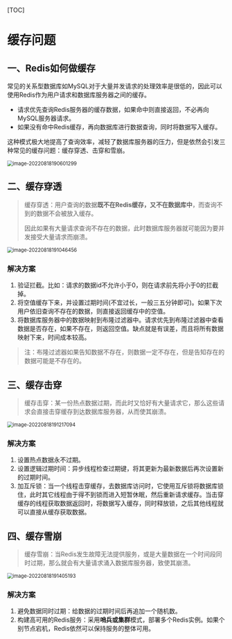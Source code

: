 [TOC]

# 缓存问题

## 一、Redis如何做缓存

常见的关系型数据库如MySQL对于大量并发请求的处理效率是很低的，因此可以使用Redis作为用户请求和数据库服务器之间的缓存。

- 请求优先查询Redis服务器的缓存数据，如果命中则直接返回，不必再向MySQL服务器请求。
- 如果没有命中Redis缓存，再向数据库进行数据查询，同时将数据写入缓存。

这种模式极大地提高了查询效率，减轻了数据库服务器的压力，但是依然会引发三种常见的缓存问题：缓存穿透、击穿和雪崩。

<img src="https://typora-1307604235.cos.ap-nanjing.myqcloud.com/typora_img/202208181906379.png" alt="image-20220818190601299" style="zoom:80%;" />



## 二、缓存穿透

> 缓存穿透：用户查询的数据**既不在Redis缓存，又不在数据库中**，而查询不到的数据不会被放入缓存。
>
> 因此如果有大量请求查询不存在的数据，此时数据库服务器就可能因为要并发接受大量请求而崩溃。

<img src="https://typora-1307604235.cos.ap-nanjing.myqcloud.com/typora_img/202208181910491.png" alt="image-20220818191046456" style="zoom:80%;" />

### 解决方案

1. 验证拦截。比如：请求的数据id不允许小于0，则在请求前先将小于0的拦截掉。
2. 将空值缓存下来，并设置过期时间(不宜过长，一般三五分钟即可)。如果下次用户依旧查询不存在的数据，则直接返回缓存中的空值。
3. 将数据库服务器中的数据映射到布隆过滤器中。请求优先到布隆过滤器中查看数据是否存在，如果不存在，则返回空值。缺点就是有误差，而且将所有数据映射下来，时间成本较高。

> 注：布隆过滤器如果告知数据不存在，则数据一定不存在，但是告知存在的数据可能是不存在的。



## 三、缓存击穿

> 缓存击穿：某一份热点数据过期，而此时又恰好有大量请求它，那么这些请求会直接击穿缓存到达数据库服务器，从而使其崩溃。

<img src="https://typora-1307604235.cos.ap-nanjing.myqcloud.com/typora_img/202208181912127.png" alt="image-20220818191217094" style="zoom:80%;" />

### 解决方案

1. 设置热点数据永不过期。
2. 设置逻辑过期时间：异步线程检查过期键，将其更新为最新数据后再次设置新的过期时间。
3. 加互斥锁：当一个线程击穿缓存，去数据库访问时，它使用互斥锁将数据库锁住，此时其它线程由于得不到锁而进入短暂休眠，然后重新请求缓存。当击穿缓存的线程获取数据返回时，将数据写入缓存，同时释放锁，之后其他线程就可以直接从缓存获取数据。



## 四、缓存雪崩

> 缓存雪崩：当Redis发生故障无法提供服务，或是大量数据在一个时间段同时过期，那么就会有大量请求涌入数据库服务器，致使其崩溃。

<img src="https://typora-1307604235.cos.ap-nanjing.myqcloud.com/typora_img/202208181914229.png" alt="image-20220818191405193" style="zoom:80%;" />

### 解决方案

1. 避免数据同时过期：给数据的过期时间后再追加一个随机数。
2. 构建高可用的Redis服务：采用**哨兵或集群**模式，部署多个Redis实例。如果个别节点宕机，Redis依然可以保持服务的整体可用。









